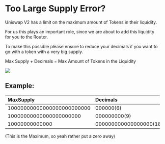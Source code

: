 # Too Large Supply Error?

Uniswap V2 has a limit on the maximum amount of Tokens in their liquidity.  
  
For us this plays an important role, since we are about to add this liquidity for you to the Router.  
  
To make this possible please ensure to reduce your decimals if you want to go with a token with a very big supply.  
  
Max Supply + Decimals = Max Amount of Tokens in the Liquidity

![](../../.gitbook/assets/image%20%2823%29.png)

## Example:

| MaxSupply | Decimals |
| :--- | :--- |
| 10000000000000000000000000 | 000000\(6\) |
| 10000000000000000000000 | 000000000\(9\) |
| 10000000000000 | 000000000000000000\(18\) |

\(This is the Maximum, so yeah rather put a zero away\)

